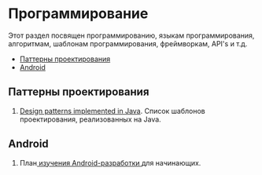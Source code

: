 # Программирование
Этот раздел посвящен программированию, языкам программирования, алгоритмам, шаблонам программирования, фреймворкам, API's и т.д.

- [Паттерны проектирования](#Паттерны-проектирования)
- [Android](#Android)
  
## Паттерны проектирования
1. [Design patterns implemented in Java](https://github.com/iluwatar/java-design-patterns). Список шаблонов проектирования, реализованных на Java.
## Android
1. План[ изучения Android-разработки ](https://apptractor.ru/learn/plan-izucheniya-android-razrabotki-dlya-nachinayushhih.html) для начинающих.
